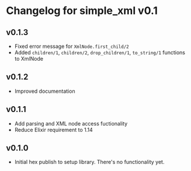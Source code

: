 # Changelog for simple_xml v0.1

## v0.1.3

* Fixed error message for `XmlNode.first_child/2`
* Added `children/1`, `children/2`, `drop_children/1`, `to_string/1` functions to XmlNode

## v0.1.2

* Improved documentation

## v0.1.1

* Add parsing and XML node access fuctionality
* Reduce Elixir requirement to 1.14

## v0.1.0

* Initial hex publish to setup library.  There's no functionality yet.
